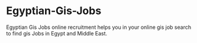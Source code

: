 # Egyptian-Gis-Jobs
Egyptian Gis Jobs online recruitment helps you in your online gis job search to find gis Jobs in Egypt and Middle East.

